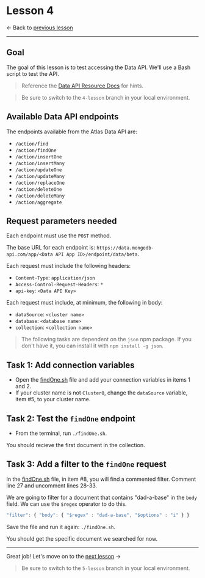 # Lesson 4

<- Back to [previous lesson](https://github.com/mongodb-developer/social-app-demo/tree/3-lesson)

---

## Goal

The goal of this lesson is to test accessing the Data API. We'll use a Bash script to test the API.

> Reference the [Data API Resource Docs](https://www.mongodb.com/docs/atlas/api/data-api-resources/) for hints.

> Be sure to switch to the `4-lesson` branch in your local environment.

## Available Data API endpoints

The endpoints available from the Atlas Data API are:
- `/action/find`
- `/action/findOne`
- `/action/insertOne`
- `/action/insertMany`
- `/action/updateOne`
- `/action/updateMany`
- `/action/replaceOne`
- `/action/deleteOne`
- `/action/deleteMany`
- `/action/aggregate`

## Request parameters needed

Each endpoint must use the `POST` method.

The base URL for each endpoint is: `https://data.mongodb-api.com/app/<Data API App ID>/endpoint/data/beta`.

Each request must include the following headers:
- `Content-Type`: `application/json`
- `Access-Control-Request-Headers`: `*`
- `api-key`: `<Data API Key>`

Each request must include, at minimum, the following in body:
- `dataSource`: `<cluster name>`
- `database`: `<database name>`
- `collection`: `<collection name>`

> The following tasks are dependent on the `json` npm package. If you don't have it, you can install it with `npm install -g json`.

## Task 1: Add connection variables

- Open the [findOne.sh](./findOne.sh) file and add your connection variables in items 1 and 2.
- If your cluster name is not `Cluster0`, change the `dataSource` variable, item #5, to your cluster name.

## Task 2: Test the `findOne` endpoint

- From the terminal, run `./findOne.sh`.

You should recieve the first document in the collection.

## Task 3: Add a filter to the `findOne` request

In the [findOne.sh](./findOne.sh) file, in item #8, you will find a commented filter. Comment line 27 and uncomment lines 28-33.

We are going to filter for a document that contains "dad-a-base" in the `body` field. We can use the `$regex` operator to do this.

```js
"filter": { "body": { "$regex" : "dad-a-base", "$options" : "i" } }
```

Save the file and run it again: `./findOne.sh`.

You should get the specific document we searched for now.

---

Great job! Let's move on to the [next lesson](https://github.com/mongodb-developer/social-app-demo/tree/5-lesson) ->

> Be sure to switch to the `5-lesson` branch in your local environment.
